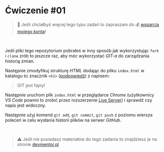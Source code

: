 # Ćwiczenie #01

> :loudspeaker: Jeśli chciałbyś więcej tego typu zadań to zapraszam do :moneybag: [wsparcia mojego konta](https://github.com/sponsors/devmentor-pl)!

&nbsp;

Jeśli pliki tego repozytorium pobrałeś w inny sposób jak wykorzystując `fork` i `clone` zrób to jeszcze raz, aby móc wykorzystać *GIT-a* do zarządzania historią zmian.

Następnie zmodyfikuj strukturę *HTML* dodając do pliku `index.html` w katalogu `01` znacznik `<h1>` ([podpowiedź](https://www.w3schools.com/tags/tryit.asp?filename=tryhtml_headers)) z napisem:

> GIT jest fajny!

Następnie uruchom plik `index.html` w przeglądarce *Chrome* (użytkownicy *VS Code* pownni to zrobić przez rozszerzenie [Live Server](https://marketplace.visualstudio.com/items?itemName=ritwickdey.LiveServer)) i sprawdź czy napis jest widoczny.

Następnie użyj komend `git add`, `git commit`, `git push` z poziomu wiersza poleceń w celu wysłania historii plików na serwer *GitHub*. 

&nbsp;

> :warning: Jeśli nie posiadasz materiałów do tego zadania to znajdziesz je na stronie [devmentor.pl](https://devmentor.pl/p/js-tools/)
